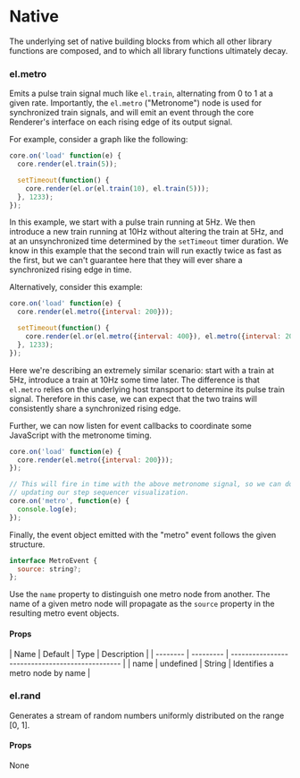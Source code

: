 # Native

The underlying set of native building blocks from which all other library functions
are composed, and to which all library functions ultimately decay.

### el.metro

Emits a pulse train signal much like `el.train`, alternating from 0 to 1 at a
given rate. Importantly, the `el.metro` ("Metronome") node is used for synchronized
train signals, and will emit an event through the core Renderer's interface on each
rising edge of its output signal.

For example, consider a graph like the following:

```js
core.on('load' function(e) {
  core.render(el.train(5));

  setTimeout(function() {
    core.render(el.or(el.train(10), el.train(5)));
  }, 1233);
});
```

In this example, we start with a pulse train running at 5Hz. We then introduce a new
train running at 10Hz without altering the train at 5Hz, and at an unsynchronized time
determined by the `setTimeout` timer duration. We know in this example that the second
train will run exactly twice as fast as the first, but we can't guarantee here that they
will ever share a synchronized rising edge in time.

Alternatively, consider this example:

```js
core.on('load' function(e) {
  core.render(el.metro({interval: 200}));

  setTimeout(function() {
    core.render(el.or(el.metro({interval: 400}), el.metro({interval: 200})));
  }, 1233);
});
```

Here we're describing an extremely similar scenario: start with a train at 5Hz, introduce
a train at 10Hz some time later. The difference is that `el.metro` relies on the underlying
host transport to determine its pulse train signal. Therefore in this case, we can expect
that the two trains will consistently share a synchronized rising edge.

Further, we can now listen for event callbacks to coordinate some JavaScript with the
metronome timing.

```js
core.on('load' function(e) {
  core.render(el.metro({interval: 200}));
});

// This will fire in time with the above metronome signal, so we can do things like
// updating our step sequencer visualization.
core.on('metro', function(e) {
  console.log(e);
});
```

Finally, the event object emitted with the "metro" event follows the given structure.

```javascript
interface MetroEvent {
  source: string?;
};
```

Use the `name` property to distinguish one metro node from another. The name
of a given metro node will propagate as the `source` property in the resulting
metro event objects.

#### Props

| Name     | Default   | Type   | Description                            |
| -------- | --------- | ----------------------------------------------- |
| name     | undefined | String | Identifies a metro node by name        |

### el.rand

Generates a stream of random numbers uniformly distributed on the range [0, 1].

#### Props

None

